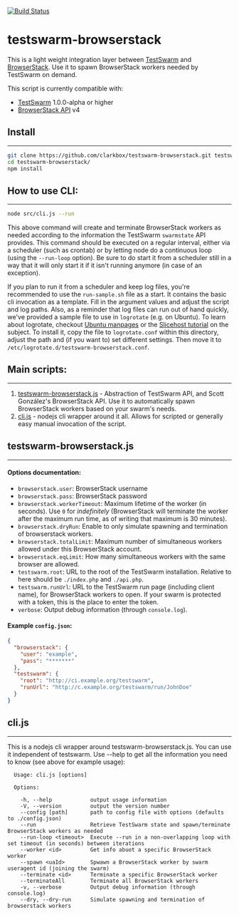[![Build Status](https://travis-ci.org/clarkbox/testswarm-browserstack.svg?branch=master)](https://travis-ci.org/clarkbox/testswarm-browserstack)

# testswarm-browserstack
This is a light weight integration layer between [TestSwarm](https://github.com/jquery/testswarm) and [BrowserStack](https://www.browserstack.com/). Use it to spawn BrowserStack workers needed by TestSwarm on demand.

This script is currently compatible with:
* [TestSwarm](https://github.com/jquery/testswarm) 1.0.0-alpha or higher
* [BrowserStack API](https://github.com/browserstack/api) v4

## Install
--------------------------------------
```bash
git clone https://github.com/clarkbox/testswarm-browserstack.git testswarm-browserstack
cd testswarm-browserstack/
npm install
```


## How to use CLI:
--------------------------------------
```bash
node src/cli.js --run
```

This above command will create and terminate BrowserStack workers as needed according to the information the TestSwarm `swarmstate` API provides. This command should be executed on a regular interval, either via a scheduler (such as crontab) or by letting node do a continuous loop (using the `--run-loop` option). Be sure to do start it from a scheduler still in a way that it will only start it if it isn't running anymore (in case of an exception).

If you plan to run it from a scheduler and keep log files, you're recommended to use the `run-sample.sh` file as a start. It contains the basic cli invocation as a template. Fill in the argument values and adjust the script and log paths. Also, as a reminder that log files can run out of hand quickly, we've provided a sample file to use in `logrotate` (e.g. on Ubuntu). To learn about logrotate, checkout [Ubuntu manpages](http://manpages.ubuntu.com/manpages/hardy/man8/logrotate.8.html) or the [Slicehost tutorial](http://articles.slicehost.com/2010/6/30/understanding-logrotate-on-ubuntu-part-1) on the subject. To install it, copy the file to `logrotate.conf` within this directory, adjust the path and (if you want to) set different settings. Then move it to `/etc/logrotate.d/testswarm-browserstack.conf`.


## Main scripts:
--------------------------------------

1. [testswarm-browserstack.js](https://github.com/clarkbox/testswarm-browserstack/blob/master/src/testswarm-browserstack.js) - Abstraction of TestSwarm API, and Scott González's BrowserStack API. Use it to automatically spawn BrowserStack workers based on your swarm's needs.
1. [cli.js](https://github.com/clarkbox/testswarm-browserstack/blob/master/src/cli.js) - nodejs cli wrapper around it all. Allows for scripted or generally easy manual invocation of the script.


## testswarm-browserstack.js
--------------------------------------

#### Options documentation:
* `browserstack.user`: BrowserStack username
* `browserstack.pass`: BrowserStack password
* `browserstack.workerTimeout`: Maximum lifetime of the worker (in seconds). Use `0` for _indefinitely_ (BrowserStack will terminate the worker after the maximum run time, as of writing that maximum is 30 minutes).
* `browserstack.dryRun`: Enable to only simulate spawning and termination of browserstack workers.
* `browserstack.totalLimit`: Maximum number of simultaneous workers allowed under this BrowserStack account.
* `browserstack.eqLimit`: How many simultaneous workers with the same browser are allowed.
* `testswarm.root`: URL to the root of the TestSwarm installation. Relative to here should be `./index.php` and `./api.php`.
* `testswarm.runUrl`: URL to the TestSwarm run page (including client name), for BrowserStack workers to open. If your swarm is protected with a token, this is the place to enter the token.
* `verbose`: Output debug information (through `console.log`).


#### Example `config.json`:
```json
{
  "browserstack": {
    "user": "example",
    "pass": "*******"
  },
  "testswarm": {
    "root": "http://ci.example.org/testswarm",
    "runUrl": "http://c.example.org/testswarm/run/JohnDoe"
  }
}
```

##  cli.js
--------------------------------------

This is a nodejs cli wrapper around testswarm-browserstack.js. You can use it independent of testswarm. Use --help to get all the information you need to know (see above for example usage):

```
  Usage: cli.js [options]

  Options:

    -h, --help            output usage information
    -V, --version         output the version number
    --config [path]       path to config file with options (defaults to ./config.json)
    --run                 Retrieve TestSwarm state and spawn/terminate BrowserStack workers as needed
    --run-loop <timeout>  Execute --run in a non-overlapping loop with set timeout (in seconds) between iterations
    --worker <id>         Get info abuot a specific BrowserStack worker
    --spawn <uaId>        Spwawn a BrowserStack worker by swarm useragent id (joining the swarm)
    --terminate <id>      Terminate a specific BrowserStack worker
    --terminateAll        Terminate all BrowserStack workers
    -v, --verbose         Output debug information (through console.log)
    --dry, --dry-run      Simulate spawning and termination of browserstack workers
```
